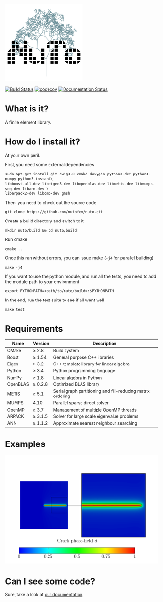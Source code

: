 ![alt text](doc/images/NuTo_logo.png "NuTo logo")

[![Build Status](https://travis-ci.org/nutofem/nuto.svg?branch=master)](https://travis-ci.org/nutofem/nuto)
[![codecov](https://codecov.io/gh/nutofem/nuto/branch/master/graph/badge.svg)](https://codecov.io/gh/nutofem/nuto)
[![Documentation Status](https://readthedocs.org/projects/nuto/badge/?version=master)](http://nuto.readthedocs.io/en/master/?badge=master)

What is it?
===========
A finite element library.

How do I install it?
====================
At your own peril.

First, you need some external dependencies

    sudo apt-get install git swig3.0 cmake doxygen python3-dev python3-numpy python3-instant\
    libboost-all-dev libeigen3-dev libopenblas-dev libmetis-dev libmumps-seq-dev libann-dev \
    libarpack2-dev libomp-dev gmsh

Then, you need to check out the source code

    git clone https://github.com/nutofem/nuto.git

Create a build directory and switch to it

    mkdir nuto/build && cd nuto/build

Run cmake

    cmake ..

Once this ran without errors, you can issue make (`-j4` for parallel building)

    make -j4

If you want to use the python module, and run all the tests, you need to add 
the module path to your environment

    export PYTHONPATH=<path/to/nuto/build>:$PYTHONPATH

In the end, run the test suite to see if all went well

    make test

Requirements
============

Name     | Version | Description
---------|---------|----------------
CMake    | ≥ 2.8   | Build system
Boost    | ≥ 1.54  | General purpose C++ libraries
Eigen    | ≥ 3.2   | C++ template library for linear algebra
Python   | ≥ 3.4   | Python programming language
NumPy    | ≥ 1.8   | Linear algebra in Python
OpenBLAS | ≥ 0.2.8 | Optimized BLAS library
METIS    | ≥ 5.1   | Serial graph partitioning and fill-reducing matrix ordering
MUMPS    |   4.10  | Parallel sparse direct solver
OpenMP   | ≥ 3.7   | Management of multiple OpenMP threads
ARPACK   | ≥ 3.1.5 | Solver for large scale eigenvalue problems
ANN      | ≥ 1.1.2 | Approximate nearest neighbour searching

Examples
========

![alt text](doc/images/crack_phase_field.png "Crack phase-field for a single edge notched tension test")

Can I see some code?
====================

Sure, take a look at [our documentation](https://nuto.readthedocs.io/en/master/).
